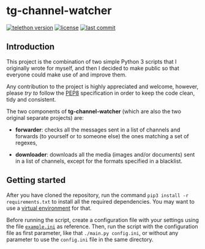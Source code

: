 # tg-channel-watcher
[![telethon version](https://img.shields.io/badge/telethon-v0.16.1.1-blue.svg)](https://github.com/LonamiWebs/Telethon)
[![license](https://img.shields.io/github/license/xates/tg-channel-watcher.svg)](LICENSE)
[![last commit](https://img.shields.io/github/last-commit/google/skia.svg)](https://github.com/xates/tg-channel-watcher/commits/master)

## Introduction

This project is the combination of two simple Python 3 scripts that I
originally wrote for myself, and then I decided to make public so that everyone
could make use of and improve them.

Any contribution to the project is highly appreciated and welcome, however,
please _try to_ follow the [PEP8](https://pep8.org) specification in order to
keep the code clean, tidy and consistent.

The two components of **tg-channel-watcher** (which are also the two original
separate projects) are:

- **forwarder**: checks all the messages sent in a list of channels and
forwards (to yourself or to someone else) the ones matching a set of regexes,

- **downloader**: downloads all the media (images and/or documents) sent in a
list of channels, except for the formats specified in a blacklist.

## Getting started

After you have cloned the repository, run the command `pip3 install -r
requirements.txt` to install all the required dependencies.
You may want to use a [virtual environment](http://bit.ly/1fhx5mq) for that.

Before running the script, create a configuration file with your settings using
the file [`example.ini`](example.ini) as reference.
Then, run the script with the configuration file as first parameter, like that
`./main.py config.ini`, or without any parameter to use the `config.ini` file
in the same directory.
